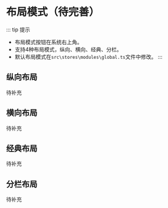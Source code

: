 <!-- 布局模式 -->

# 布局模式（待完善）
::: tip 提示
- 布局模式按钮在系统右上角。
- 支持4种布局模式，纵向、横向、经典、分栏。
- 默认布局模式在`src\stores\modules\global.ts`文件中修改。
:::

## 纵向布局
 待补充

## 横向布局
 待补充

## 经典布局
 待补充

## 分栏布局
 待补充
